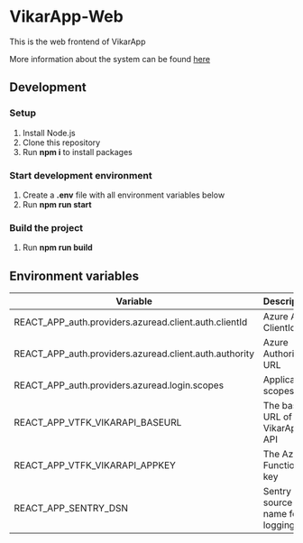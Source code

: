# VikarApp-Web
This is the web frontend of VikarApp

More information about the system can be found [here](https://github.com/vtfk/azf-vikarapp-api)

## Development
### Setup
1. Install Node.js
1. Clone this repository
1. Run **npm i** to install packages

### Start development environment
1. Create a **.env** file with all environment variables below
1. Run **npm run start**

### Build the project
1. Run **npm run build**
## Environment variables
| Variable | Description | Example
|---|---|---|
|REACT_APP_auth.providers.azuread.client.auth.clientId | Azure App ClientId|43c96b94-41f9-445f-bae4-22280c5df379
|REACT_APP_auth.providers.azuread.client.auth.authority | Azure Authority URL | https://login.microsoftonline.com/[TenantID]/
|REACT_APP_auth.providers.azuread.login.scopes | Application scopes | ['[AzureAppClientID]/.default']
|REACT_APP_VTFK_VIKARAPI_BASEURL | The base URL of the VikarApp API | https://[url]/
|REACT_APP_VTFK_VIKARAPI_APPKEY | The Azure Function key | 
|REACT_APP_SENTRY_DSN | Sentry data source name for logging | 
